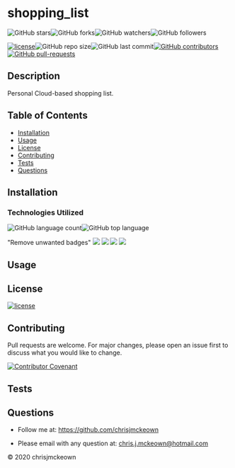 # shopping_list
    
![GitHub stars](https://img.shields.io/github/stars/chrisjmckeown/shopping_list?style=social)![GitHub forks](https://img.shields.io/github/forks/chrisjmckeown/shopping_list?style=social)![GitHub watchers](https://img.shields.io/github/watchers/chrisjmckeown/shopping_list?style=social)![GitHub followers](https://img.shields.io/github/followers/chrisjmckeown?style=social)
    
[![license](https://img.shields.io/github/license/chrisjmckeown/shopping_list?style=flat-square)](https://github.com/chrisjmckeown/shopping_list/blob/master/LICENSE)![GitHub repo size](https://img.shields.io/github/repo-size/chrisjmckeown/shopping_list?style=flat-square)![GitHub last commit](https://img.shields.io/github/last-commit/chrisjmckeown/shopping_list?style=flat-square)[![GitHub contributors](https://img.shields.io/github/contributors/chrisjmckeown/shopping_list?style=flat-square)](https://GitHub.com/chrisjmckeown/shopping_list/graphs/contributors/)[![GitHub pull-requests](https://img.shields.io/github/issues-pr/chrisjmckeown/shopping_list?style=flat-square)](https://GitHub.com/chrisjmckeown/shopping_list/pull/)
    
## Description
    
Personal Cloud-based shopping list. 
    
## Table of Contents
* [Installation](#Installation)
* [Usage](#Usage)
* [License](#License)
* [Contributing](#Contributing)
* [Tests](#Tests)
* [Questions](#Questions)

## Installation
 

### Technologies Utilized
![GitHub language count](https://img.shields.io/github/languages/count/chrisjmckeown/shopping_list?style=flat-square)![GitHub top language](https://img.shields.io/github/languages/top/chrisjmckeown/shopping_list?style=flat-square)

"Remove unwanted badges"
<img src="https://img.shields.io/badge/html5%20-%23E34F26.svg?&style=for-the-badge&logo=html5&logoColor=white"/> <img src="https://img.shields.io/badge/css3%20-%231572B6.svg?&style=for-the-badge&logo=css3&logoColor=white"/> <img src="https://img.shields.io/badge/node.js%20-%2343853D.svg?&style=for-the-badge&logo=node.js&logoColor=white"/> <img src="https://img.shields.io/badge/javascript%20-%23323330.svg?&style=for-the-badge&logo=javascript&logoColor=%23F7DF1E"/>

## Usage
 

## License
 
[![license](https://img.shields.io/github/license/chrisjmckeown/shopping_list.svg?style=flat-square)](https://github.com/chrisjmckeown/shopping_list/blob/master/LICENSE)

## Contributing
Pull requests are welcome. For major changes, please open an issue first to discuss what you would like to change.
 
[![Contributor Covenant](https://img.shields.io/badge/Contributor%20Covenant-v2.0%20adopted-ff69b4.svg)](code_of_conduct.md)

## Tests
 

## Questions
    
* Follow me at: <a href="https://github.com/chrisjmckeown" target="_blank">https://github.com/chrisjmckeown</a>
    
* Please email with any question at: chris.j.mckeown@hotmail.com
    
© 2020 chrisjmckeown